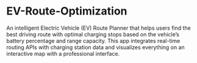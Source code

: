 # EV-Route-Optimization
An intelligent Electric Vehicle (EV) Route Planner that helps users find the best driving route with optimal charging stops based on the vehicle’s battery percentage and range capacity. This app integrates real-time routing APIs with charging station data and visualizes everything on an interactive map with a professional interface.
